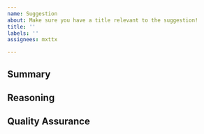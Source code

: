 ```yaml
---
name: Suggestion
about: Make sure you have a title relevant to the suggestion!
title: ''
labels: ''
assignees: mxttx

---
```


## Summary
<!--- Tell us what your suggestion is about. -->

## Reasoning
<!--- Tell us why you think this suggestion is a good idea.-->

## Quality Assurance
<!--- Tell us if this suggestion could be considered "overpowered" in certain situations. -->
